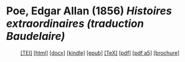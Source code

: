 # Poe, Edgar Allan (1856)  <em>Histoires extraordinaires (traduction Baudelaire)</em> 

<header> <a target="_blank" title="Source XML/TEI" class="mime48 tei" href="https://hurlus.github.io/tei/poe1856_histoires1.xml">[TEI]</a>  <a target="_blank" title="HTML une page" class="mime48 html" href="https://hurlus.github.io/poe1856_histoires1/poe1856_histoires1.html">[html]</a>  <a target="_blank" title="Bureautique (LibreOffice, MS.Word)" class="mime48 docx" href="https://hurlus.github.io/poe1856_histoires1/poe1856_histoires1.docx">[docx]</a>  <a target="_blank" title="Amazon.kindle" class="mime48 mobi" href="https://hurlus.github.io/poe1856_histoires1/poe1856_histoires1.mobi">[kindle]</a>  <a target="_blank" title="EPUB, pour liseuses et téléphones" class="mime48 epub" href="https://hurlus.github.io/poe1856_histoires1/poe1856_histoires1.epub">[epub]</a>  <a target="_blank" title="LaTeX" class="mime48 tex" href="https://hurlus.github.io/poe1856_histoires1/poe1856_histoires1.tex">[TeX]</a>  <a target="_blank" title="PDF à imprimer, A4 2 colonnes" class="mime48 pdf" href="https://hurlus.github.io/poe1856_histoires1/poe1856_histoires1.pdf">[pdf]</a>  <a target="_blank" title="PDF à lire, A5 une colonne" class="mime48 a5" href="https://hurlus.github.io/poe1856_histoires1/poe1856_histoires1_a5.pdf">[pdf a5]</a>  <a target="_blank" title="Brochure à agrafer, pdf imposé pour imprimante recto/verso" class="mime48 brochure" href="https://hurlus.github.io/poe1856_histoires1/poe1856_histoires1_brochure.pdf">[brochure]</a> </header>
